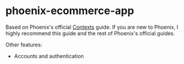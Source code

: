 # phoenix-ecommerce-app

Based on Phoenix's official [Contexts](https://hexdocs.pm/phoenix/contexts.html) guide. If you are new to Phoenix, I highly recommend this guide and the rest of Phoenix's official guides.

Other features:
- Accounts and authentication
